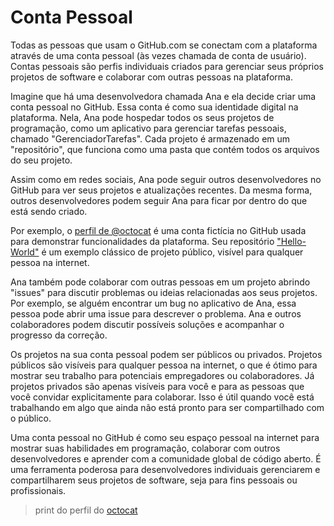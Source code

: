 # Conta Pessoal

Todas as pessoas que usam o GitHub.com se conectam com a plataforma através de uma conta pessoal (às vezes chamada de conta de usuário). Contas pessoais são perfis individuais criados para gerenciar seus próprios projetos de software e colaborar com outras pessoas na plataforma.&#x20;

Imagine que há uma desenvolvedora chamada Ana e ela decide criar uma conta pessoal no GitHub. Essa conta é como sua identidade digital na plataforma. Nela, Ana pode hospedar todos os seus projetos de programação, como um aplicativo para gerenciar tarefas pessoais, chamado "GerenciadorTarefas". Cada projeto é armazenado em um "repositório", que funciona como uma pasta que contém todos os arquivos do seu projeto.

Assim como em redes sociais, Ana pode seguir outros desenvolvedores no GitHub para ver seus projetos e atualizações recentes. Da mesma forma, outros desenvolvedores podem seguir Ana para ficar por dentro do que está sendo criado.

Por exemplo, o [perfil de @octocat](https://github.com/octocat) é uma conta fictícia no GitHub usada para demonstrar funcionalidades da plataforma. Seu repositório ["Hello-World"](https://github.com/octocat/Hello-World) é um exemplo clássico de projeto público, visível para qualquer pessoa na internet.

Ana também pode colaborar com outras pessoas em um projeto abrindo "issues" para discutir problemas ou ideias relacionadas aos seus projetos. Por exemplo, se alguém encontrar um bug no aplicativo de Ana, essa pessoa pode abrir uma issue para descrever o problema. Ana e outros colaboradores podem discutir possíveis soluções e acompanhar o progresso da correção.

Os projetos na sua conta pessoal podem ser públicos ou privados. Projetos públicos são visíveis para qualquer pessoa na internet, o que é ótimo para mostrar seu trabalho para potenciais empregadores ou colaboradores. Já projetos privados são apenas visíveis para você e para as pessoas que você convidar explicitamente para colaborar. Isso é útil quando você está trabalhando em algo que ainda não está pronto para ser compartilhado com o público.

Uma conta pessoal no GitHub é como seu espaço pessoal na internet para mostrar suas habilidades em programação, colaborar com outros desenvolvedores e aprender com a comunidade global de código aberto. É uma ferramenta poderosa para desenvolvedores individuais gerenciarem e compartilharem seus projetos de software, seja para fins pessoais ou profissionais.



> print do perfil do [octocat](https://github.com/octocat)
